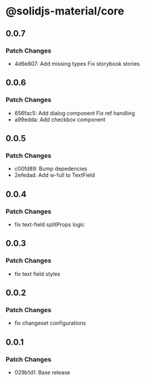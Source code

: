 # @solidjs-material/core

## 0.0.7

### Patch Changes

- 4d6e807: Add missing types
  Fix storybook stories

## 0.0.6

### Patch Changes

- 656fac5: Add dialog component
  Fix ref handling
- a99edda: Add checkbox component

## 0.0.5

### Patch Changes

- c00fd89: Bump depedencies
- 2efedad: Add w-full to TextField

## 0.0.4

### Patch Changes

- fix text-field splitProps logic

## 0.0.3

### Patch Changes

- fix text field styles

## 0.0.2

### Patch Changes

- fix changeset configurations

## 0.0.1

### Patch Changes

- 029b1d1: Base release
